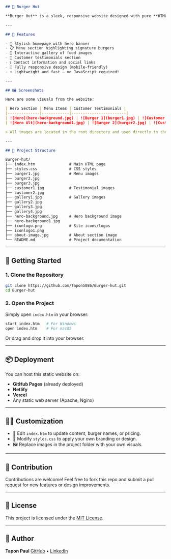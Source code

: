 ```markdown
## 🍔 Burger Hut

**Burger Hut** is a sleek, responsive website designed with pure **HTML** and **CSS** to showcase a delicious burger menu. It features eye-catching layouts, smooth navigation, and vibrant visuals, offering users an engaging and modern restaurant website experience.

---

## 🌟 Features

- 🍔 Stylish homepage with hero banner
- 📋 Menu section highlighting signature burgers
- 📸 Interactive gallery of food images
- 👤 Customer testimonials section
- 📞 Contact information and social links
- 📱 Fully responsive design (mobile-friendly)
- ⚡ Lightweight and fast — no JavaScript required!

---

## 🖼️ Screenshots

Here are some visuals from the website:

| Hero Section | Menu Items | Customer Testimonials |
|--------------|------------|------------------------|
| ![Hero](hero-background.jpg) | ![Burger 1](burger1.jpg) | ![Customer 1](customer1.jpg) |
| ![Hero Alt](hero-background1.jpg) | ![Burger 2](burger2.jpg) | ![Customer 2](customer2.jpg) |

> All images are located in the root directory and used directly in the webpage.

---

## 📁 Project Structure

Burger-hut/
├── index.htm               # Main HTML page
├── styles.css              # CSS styles
├── burger1.jpg             # Menu images
├── burger2.jpg
├── burger3.jpg
├── customer1.jpg           # Testimonial images
├── customer2.jpg
├── gallery1.jpg            # Gallery images
├── gallery2.jpg
├── gallery3.jpg
├── gallery4.jpg
├── hero-background.jpg     # Hero background image
├── hero-background1.jpg
├── iconlogo.png            # Site icons/logos
├── iconlogo1.png
├── about-image.jpg         # About section image
└── README.md               # Project documentation

````

---

## 🚀 Getting Started

### 1. Clone the Repository

```bash
git clone https://github.com/Tapon5086/Burger-hut.git
cd Burger-hut
````

### 2. Open the Project

Simply open `index.htm` in your browser:

```bash
start index.htm   # For Windows
open index.htm    # For macOS
```

Or drag and drop it into your browser.

---

## 📦 Deployment

You can host this static website on:

* **GitHub Pages** (already deployed)
* **Netlify**
* **Vercel**
* Any static web server (Apache, Nginx)

---

## 🧑‍🍳 Customization

* 🔧 Edit `index.htm` to update content, burger names, or pricing.
* 🎨 Modify `styles.css` to apply your own branding or design.
* 🖼️ Replace images in the project folder with your own visuals.

---

## 🤝 Contribution

Contributions are welcome!
Feel free to fork this repo and submit a pull request for new features or design improvements.

---

## 📄 License

This project is licensed under the [MIT License](LICENSE).

---

## 👤 Author

**Tapon Paul**
[GitHub](https://github.com/Tapon5086) • [LinkedIn](https://linkedin.com/in/taponpaul)

```
